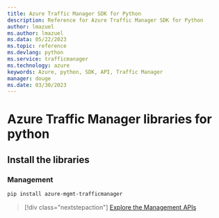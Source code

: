 ```yaml
---
title: Azure Traffic Manager SDK for Python
description: Reference for Azure Traffic Manager SDK for Python
author: lmazuel
ms.author: lmazuel
ms.data: 05/22/2023
ms.topic: reference
ms.devlang: python
ms.service: trafficmanager
ms.technology: azure
keywords: Azure, python, SDK, API, Traffic Manager
manager: douge
ms.date: 03/30/2023
---
```

# Azure Traffic Manager libraries for python

## Install the libraries

### Management

```bash
pip install azure-mgmt-trafficmanager
```

> [!div class="nextstepaction"]
> [Explore the Management APIs](/python/api/overview/azure/trafficmanager/management)